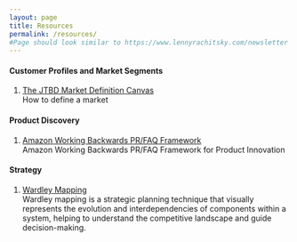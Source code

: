 ```yaml
---
layout: page
title: Resources
permalink: /resources/
#Page should look similar to https://www.lennyrachitsky.com/newsletter
---
```



<div class="cards-5">
    <div class="card">
        <h4>Customer Profiles and Market Segments</h4>
        <ol>
            <li>
                <a href="https://jobs-to-be-done.com/the-jtbd-market-definition-canvas-6c60a6f2baf2" target="_blank">The JTBD Market Definition Canvas</a>
                <br/>
                 How to define a market
            </li>
        </ol>
    </div>
    <div class="card">
        <h4>Product Discovery</h4>
        <ol>
            <li>
                <a href="https://productstrategy.co/working-backwards-the-amazon-prfaq-for-product-innovation/" target="_blank">Amazon Working Backwards PR/FAQ Framework</a>
                <br/>
                Amazon Working Backwards PR/FAQ Framework for Product Innovation
            </li>
        </ol>            
    </div>
    <div class="card">
        <h4>Strategy</h4>
        <ol>
            <li>
                <a href="https://learnwardleymapping.com/" target="_blank">Wardley Mapping</a>
                <br/>
                Wardley mapping is a strategic planning technique that visually represents the evolution and interdependencies of components within a system, helping to understand the competitive landscape and guide decision-making.
            </li>
        </ol>            
    </div>        
</div>

